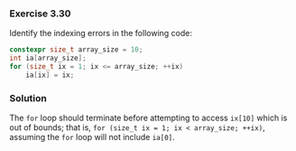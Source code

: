 ### Exercise 3.30

Identify the indexing errors in the following code:

```cpp
constexpr size_t array_size = 10;
int ia[array_size];
for (size_t ix = 1; ix <= array_size; ++ix)
    ia[ix] = ix;
```

### Solution

The `for` loop should terminate before attempting to access `ix[10]` which is
out of bounds; that is, `for (size_t ix = 1; ix < array_size; ++ix)`, assuming
the `for` loop will not include `ia[0]`.
